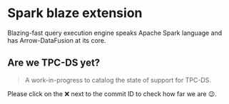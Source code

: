 # Spark blaze extension
Blazing-fast query execution engine speaks Apache Spark language and has Arrow-DataFusion at its core.

## Are we TPC-DS yet?
> A work-in-progress to catalog the state of support for TPC-DS.

Please click on the ❌ next to the commit ID to check how far we are 😉.

